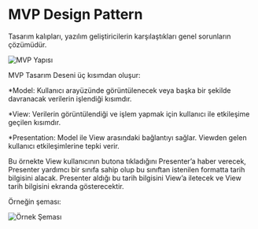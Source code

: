 # MVP Design Pattern
Tasarım kalıpları, yazılım geliştiricilerin karşılaştıkları genel sorunların çözümüdür.

![MVP Yapısı](https://miro.medium.com/max/778/1*TuWeZzR14MmB-RBbjtZl-A.png)

MVP Tasarım Deseni üç kısımdan oluşur:

*Model: Kullanıcı arayüzünde görüntülenecek veya başka bir şekilde davranacak verilerin işlendiği kısımdır. 

*View: Verilerin görüntülendiği ve işlem yapmak için kullanıcı ile etkileşime geçilen kısımdır. 

*Presentation: Model ile View arasındaki bağlantıyı sağlar. Viewden gelen kullanıcı etkileşimlerine tepki verir.

Bu örnekte View kullanıcının butona tıkladığını Presenter’a haber verecek, Presenter yardımcı bir sınıfa sahip olup bu sınıftan istenilen 
formatta tarih bilgisini alacak. Presenter aldığı bu tarih bilgisini View’a iletecek ve View tarih bilgisini ekranda gösterecektir.

Örneğin şeması:

![Örnek Şeması](https://miro.medium.com/max/1262/1*EYBaHgPOKS7ZEUCa2jZYKw.png)
